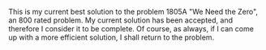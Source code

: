 This is my current best solution to the problem 1805A "We Need the Zero", an 800 rated problem. My current solution has been accepted, and therefore I consider it to be complete. Of course, as always, if I can come up with a more efficient solution, I shall return to the problem.